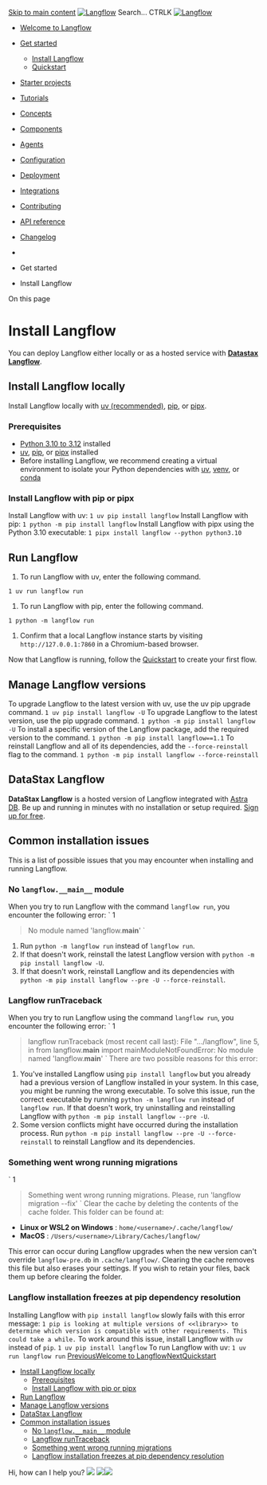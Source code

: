 [Skip to main content](https://docs.langflow.org/<#__docusaurus_skipToContent_fallback>)
[![Langflow](https://docs.langflow.org/img/langflow-logo-black.svg)](https://docs.langflow.org/</>)
[](https://docs.langflow.org/<https:/github.com/langflow-ai/langflow>)[](https://docs.langflow.org/<https:/twitter.com/langflow_ai>)[](https://docs.langflow.org/<https:/discord.gg/EqksyE2EX9>)
Search...
CTRLK
[![Langflow](https://docs.langflow.org/img/langflow-logo-black.svg)](https://docs.langflow.org/</>)
  * [Welcome to Langflow](https://docs.langflow.org/</>)
  * [Get started](https://docs.langflow.org/<#>)
    * [Install Langflow](https://docs.langflow.org/</get-started-installation>)
    * [Quickstart](https://docs.langflow.org/</get-started-quickstart>)
  * [Starter projects](https://docs.langflow.org/<#>)
  * [Tutorials](https://docs.langflow.org/<#>)
  * [Concepts](https://docs.langflow.org/<#>)
  * [Components](https://docs.langflow.org/<#>)
  * [Agents](https://docs.langflow.org/<#>)
  * [Configuration](https://docs.langflow.org/<#>)
  * [Deployment](https://docs.langflow.org/<#>)
  * [Integrations](https://docs.langflow.org/<#>)
  * [Contributing](https://docs.langflow.org/<#>)
  * [API reference](https://docs.langflow.org/<#>)
  * [Changelog](https://docs.langflow.org/<#>)


  * [](https://docs.langflow.org/</>)
  * Get started
  * Install Langflow


On this page
# Install Langflow
You can deploy Langflow either locally or as a hosted service with [**Datastax Langflow**](https://docs.langflow.org/<#datastax-langflow>).
## Install Langflow locally[​](https://docs.langflow.org/<#install-langflow-locally> "Direct link to Install Langflow locally")
Install Langflow locally with [uv (recommended)](https://docs.langflow.org/<https:/docs.astral.sh/uv/getting-started/installation/>), [pip](https://docs.langflow.org/<https:/pypi.org/project/pip/>), or [pipx](https://docs.langflow.org/<https:/pipx.pypa.io/stable/installation/>).
### Prerequisites[​](https://docs.langflow.org/<#prerequisites> "Direct link to Prerequisites")
  * [Python 3.10 to 3.12](https://docs.langflow.org/<https:/www.python.org/downloads/release/python-3100/>) installed
  * [uv](https://docs.langflow.org/<https:/docs.astral.sh/uv/getting-started/installation/>), [pip](https://docs.langflow.org/<https:/pypi.org/project/pip/>), or [pipx](https://docs.langflow.org/<https:/pipx.pypa.io/stable/installation/>) installed
  * Before installing Langflow, we recommend creating a virtual environment to isolate your Python dependencies with [uv](https://docs.langflow.org/<https:/docs.astral.sh/uv/pip/environments>), [venv](https://docs.langflow.org/<https:/docs.python.org/3/library/venv.html>), or [conda](https://docs.langflow.org/<https:/anaconda.org/anaconda/conda>)


### Install Langflow with pip or pipx[​](https://docs.langflow.org/<#install-langflow-with-pip-or-pipx> "Direct link to Install Langflow with pip or pipx")
Install Langflow with uv:
`
1
uv pip install langflow
`
Install Langflow with pip:
`
1
python -m pip install langflow
`
Install Langflow with pipx using the Python 3.10 executable:
`
1
pipx install langflow --python python3.10
`
## Run Langflow[​](https://docs.langflow.org/<#run-langflow> "Direct link to Run Langflow")
  1. To run Langflow with uv, enter the following command.


`
1
uv run langflow run
`
  1. To run Langflow with pip, enter the following command.


`
1
python -m langflow run
`
  1. Confirm that a local Langflow instance starts by visiting `http://127.0.0.1:7860` in a Chromium-based browser.


Now that Langflow is running, follow the [Quickstart](https://docs.langflow.org/</get-started-quickstart>) to create your first flow.
## Manage Langflow versions[​](https://docs.langflow.org/<#manage-langflow-versions> "Direct link to Manage Langflow versions")
To upgrade Langflow to the latest version with uv, use the uv pip upgrade command.
`
1
uv pip install langflow -U
`
To upgrade Langflow to the latest version, use the pip upgrade command.
`
1
python -m pip install langflow -U
`
To install a specific version of the Langflow package, add the required version to the command.
`
1
python -m pip install langflow==1.1
`
To reinstall Langflow and all of its dependencies, add the `--force-reinstall` flag to the command.
`
1
python -m pip install langflow --force-reinstall
`
## DataStax Langflow[​](https://docs.langflow.org/<#datastax-langflow> "Direct link to DataStax Langflow")
**DataStax Langflow** is a hosted version of Langflow integrated with [Astra DB](https://docs.langflow.org/<https:/www.datastax.com/products/datastax-astra>). Be up and running in minutes with no installation or setup required. [Sign up for free](https://docs.langflow.org/<https:/astra.datastax.com/signup?type=langflow>).
## Common installation issues[​](https://docs.langflow.org/<#common-installation-issues> "Direct link to Common installation issues")
This is a list of possible issues that you may encounter when installing and running Langflow.
### No `langflow.__main__` module[​](https://docs.langflow.org/<#no-langflow__main__-module> "Direct link to no-langflow__main__-module")
When you try to run Langflow with the command `langflow run`, you encounter the following error:
`
1
> No module named 'langflow.__main__'
`
  1. Run `python -m langflow run` instead of `langflow run`.
  2. If that doesn't work, reinstall the latest Langflow version with `python -m pip install langflow -U`.
  3. If that doesn't work, reinstall Langflow and its dependencies with `python -m pip install langflow --pre -U --force-reinstall`.


### Langflow runTraceback[​](https://docs.langflow.org/<#langflow-runtraceback> "Direct link to Langflow runTraceback")
When you try to run Langflow using the command `langflow run`, you encounter the following error:
`
1
> langflow runTraceback (most recent call last): File ".../langflow", line 5, in <module> from langflow.__main__ import mainModuleNotFoundError: No module named 'langflow.__main__'
`
There are two possible reasons for this error:
  1. You've installed Langflow using `pip install langflow` but you already had a previous version of Langflow installed in your system. In this case, you might be running the wrong executable. To solve this issue, run the correct executable by running `python -m langflow run` instead of `langflow run`. If that doesn't work, try uninstalling and reinstalling Langflow with `python -m pip install langflow --pre -U`.
  2. Some version conflicts might have occurred during the installation process. Run `python -m pip install langflow --pre -U --force-reinstall` to reinstall Langflow and its dependencies.


### Something went wrong running migrations[​](https://docs.langflow.org/<#something-went-wrong-running-migrations> "Direct link to Something went wrong running migrations")
`
1
> Something went wrong running migrations. Please, run 'langflow migration --fix'
`
Clear the cache by deleting the contents of the cache folder.
This folder can be found at:
  * **Linux or WSL2 on Windows** : `home/<username>/.cache/langflow/`
  * **MacOS** : `/Users/<username>/Library/Caches/langflow/`


This error can occur during Langflow upgrades when the new version can't override `langflow-pre.db` in `.cache/langflow/`. Clearing the cache removes this file but also erases your settings.
If you wish to retain your files, back them up before clearing the folder.
### Langflow installation freezes at pip dependency resolution[​](https://docs.langflow.org/<#langflow-installation-freezes-at-pip-dependency-resolution> "Direct link to Langflow installation freezes at pip dependency resolution")
Installing Langflow with `pip install langflow` slowly fails with this error message:
`
1
pip is looking at multiple versions of <<library>> to determine which version is compatible with other requirements. This could take a while.
`
To work around this issue, install Langflow with `uv`[](https://docs.langflow.org/<https:/docs.astral.sh/uv/getting-started/installation/>) instead of `pip`.
`
1
uv pip install langflow
`
To run Langflow with uv:
`
1
uv run langflow run
`
[PreviousWelcome to Langflow](https://docs.langflow.org/</>)[NextQuickstart](https://docs.langflow.org/</get-started-quickstart>)
  * [Install Langflow locally](https://docs.langflow.org/<#install-langflow-locally>)
    * [Prerequisites](https://docs.langflow.org/<#prerequisites>)
    * [Install Langflow with pip or pipx](https://docs.langflow.org/<#install-langflow-with-pip-or-pipx>)
  * [Run Langflow](https://docs.langflow.org/<#run-langflow>)
  * [Manage Langflow versions](https://docs.langflow.org/<#manage-langflow-versions>)
  * [DataStax Langflow](https://docs.langflow.org/<#datastax-langflow>)
  * [Common installation issues](https://docs.langflow.org/<#common-installation-issues>)
    * [No `langflow.__main__` module](https://docs.langflow.org/<#no-langflow__main__-module>)
    * [Langflow runTraceback](https://docs.langflow.org/<#langflow-runtraceback>)
    * [Something went wrong running migrations](https://docs.langflow.org/<#something-went-wrong-running-migrations>)
    * [Langflow installation freezes at pip dependency resolution](https://docs.langflow.org/<#langflow-installation-freezes-at-pip-dependency-resolution>)


Hi, how can I help you?
![](https://docs.langflow.org/img/langflow-icon-black-transparent.svg)
![](https://t.co/1/i/adsct?bci=4&dv=Asia%2FCalcutta%26en-US%26Google%20Inc.%26Win32%26255%261080%26600%2612%2624%261080%26600%260%26na&eci=3&event=%7B%7D&event_id=4efa85e7-b852-4ab0-9e96-ba53419544af&integration=advertiser&p_id=Twitter&p_user_id=0&pl_id=3cf60daa-8ebf-49ee-99c6-6d6358ac7361&tw_document_href=https%3A%2F%2Fdocs.langflow.org%2Fget-started-installation&tw_iframe_status=0&txn_id=omt17&type=javascript&version=2.3.31)![](https://analytics.twitter.com/1/i/adsct?bci=4&dv=Asia%2FCalcutta%26en-US%26Google%20Inc.%26Win32%26255%261080%26600%2612%2624%261080%26600%260%26na&eci=3&event=%7B%7D&event_id=4efa85e7-b852-4ab0-9e96-ba53419544af&integration=advertiser&p_id=Twitter&p_user_id=0&pl_id=3cf60daa-8ebf-49ee-99c6-6d6358ac7361&tw_document_href=https%3A%2F%2Fdocs.langflow.org%2Fget-started-installation&tw_iframe_status=0&txn_id=omt17&type=javascript&version=2.3.31)
